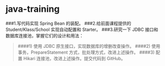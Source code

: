 # java-training

###1.写代码实现 Spring Bean 的装配。
###2.给前面课程提供的 Student/Klass/School 实现自动配置和 Starter。
###3.研究一下 JDBC 接口和数据库连接池，掌握它们的设计和用法：
>####1) 使用 JDBC 原生接口，实现数据库的增删改查操作。
>####2) 使用事务，PrepareStatement 方式，批处理方式，改进上述操作。
>####3) 配置 Hikari 连接池，改进上述操作。提交代码到 GitHub。